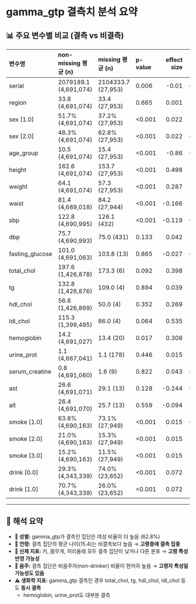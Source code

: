 # gamma_gtp 결측치 분석 요약

## 📊 주요 변수별 비교 (결측 vs 비결측)

| 변수명         | non-missing 평균 (n) | missing 평균 (n) | p-value | effect size | SMD    |
|:--------------------|:----------------------|:-------------------|:----------|--------------:|-------:|
| serial              | 2079189.1 (4,691,074) | 2104333.7 (27,953) | 0.006     |        -0.01  | -0.016 |
| region              | 33.8 (4,691,074)      | 33.4 (27,953)      | 0.665     |         0.001 |  0.033 |
| sex [1.0]           | 51.7% (4,691,074)     | 37.2% (27,953)     | <0.001    |         0.022 |  0.294 |
| sex [2.0]           | 48.3% (4,691,074)     | 62.8% (27,953)     | <0.001    |         0.022 | -0.294 |
| age_group           | 10.5 (4,691,074)      | 15.4 (27,953)      | <0.001    |        -0.86  | -2.133 |
| height              | 162.6 (4,691,074)     | 153.7 (27,953)     | <0.001    |         0.498 |  0.974 |
| weight              | 64.1 (4,691,074)      | 57.3 (27,953)      | <0.001    |         0.287 |  0.558 |
| waist               | 81.4 (4,689,018)      | 84.2 (27,944)      | <0.001    |        -0.166 | -0.28  |
| sbp                 | 122.8 (4,690,995)     | 126.1 (432)        | <0.001    |        -0.119 | -0.205 |
| dbp                 | 75.7 (4,690,993)      | 75.0 (431)         | 0.133     |         0.042 |  0.069 |
| fasting_glucose     | 101.0 (4,691,063)     | 103.8 (13)         | 0.865     |        -0.027 | -0.128 |
| total_chol          | 197.6 (1,426,878)     | 173.3 (6)          | 0.092     |         0.398 |  0.662 |
| tg                  | 132.8 (1,426,876)     | 109.0 (4)          | 0.894     |         0.039 |  0.316 |
| hdl_chol            | 56.6 (1,426,869)      | 50.0 (4)           | 0.352     |         0.269 |  0.567 |
| ldl_chol            | 115.3 (1,399,495)     | 86.0 (4)           | 0.064     |         0.535 |  1.004 |
| hemoglobin          | 14.2 (4,691,027)      | 13.4 (20)          | 0.017     |         0.308 |  0.526 |
| urine_prot          | 1.1 (4,667,041)       | 1.1 (178)          | 0.446     |         0.015 |  0.061 |
| serum_creatine      | 0.8 (4,691,060)       | 1.6 (9)            | 0.822     |         0.043 | -0.411 |
| ast                 | 26.6 (4,691,071)      | 29.1 (13)          | 0.128     |        -0.244 | -0.147 |
| alt                 | 26.4 (4,691,070)      | 25.7 (13)          | 0.559     |        -0.094 |  0.034 |
| smoke [1.0]         | 63.8% (4,690,163)     | 73.1% (27,949)     | <0.001    |         0.015 | -0.203 |
| smoke [2.0]         | 21.0% (4,690,163)     | 15.3% (27,949)     | <0.001    |         0.015 |  0.148 |
| smoke [3.0]         | 15.2% (4,690,163)     | 11.5% (27,949)     | <0.001    |         0.015 |  0.108 |
| drink [0.0]         | 29.3% (4,343,339)     | 74.0% (23,652)     | <0.001    |         0.072 | -1     |
| drink [1.0]         | 70.7% (4,343,339)     | 26.0% (23,652)     | <0.001    |         0.072 |  1     |

---

## 🧾 해석 요약

- **🚫 성별:** gamma_gtp가 결측인 집단은 여성 비율이 더 높음 (62.8%)
- **🚫 연령:** 결측 집단의 평균 나이(15.4)는 비결측보다 높음 → **고령층에 결측 집중**
- **🚫 신체 지표:** 키, 몸무게, 허리둘레 모두 결측 집단이 낮거나 다른 분포 → **고령 특성 반영 가능성**
- **🚫 음주:** 결측 집단은 비음주자(non-drinker) 비율이 현저히 높음 → **고령자 특성일 가능성도 있음**
- **⚠️ 생화학 지표:** gamma_gtp 결측인 경우 total_chol, tg, hdl_chol, ldl_chol 등도 **동시 결측**
  - hemoglobin, urine_prot도 대부분 결측

